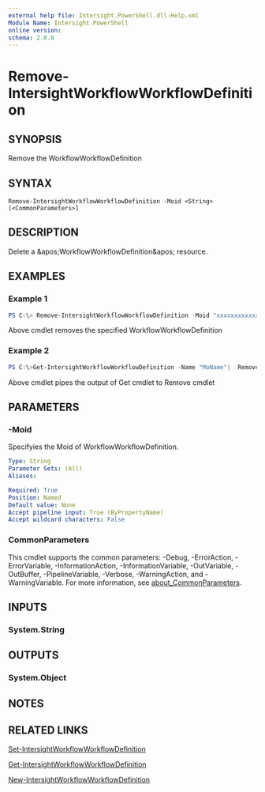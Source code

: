 ```yaml
---
external help file: Intersight.PowerShell.dll-Help.xml
Module Name: Intersight.PowerShell
online version:
schema: 2.0.0
---
```


# Remove-IntersightWorkflowWorkflowDefinition

## SYNOPSIS
Remove the WorkflowWorkflowDefinition

## SYNTAX

```
Remove-IntersightWorkflowWorkflowDefinition -Moid <String> [<CommonParameters>]
```

## DESCRIPTION
Delete a &amp;apos;WorkflowWorkflowDefinition&amp;apos; resource.

## EXAMPLES

### Example 1
```powershell
PS C:\> Remove-IntersightWorkflowWorkflowDefinition -Moid "xxxxxxxxxxxxxxxxxxxxxxxxxxx"
```
Above cmdlet removes the specified WorkflowWorkflowDefinition 

### Example 2
```powershell
PS C:\>Get-IntersightWorkflowWorkflowDefinition -Name "MoName"|  Remove-IntersightWorkflowWorkflowDefinition
```
Above cmdlet pipes the output of Get cmdlet to Remove cmdlet

## PARAMETERS

### -Moid
Specifyies the Moid of WorkflowWorkflowDefinition.

```yaml
Type: String
Parameter Sets: (All)
Aliases:

Required: True
Position: Named
Default value: None
Accept pipeline input: True (ByPropertyName)
Accept wildcard characters: False
```

### CommonParameters
This cmdlet supports the common parameters: -Debug, -ErrorAction, -ErrorVariable, -InformationAction, -InformationVariable, -OutVariable, -OutBuffer, -PipelineVariable, -Verbose, -WarningAction, and -WarningVariable. For more information, see [about_CommonParameters](http://go.microsoft.com/fwlink/?LinkID=113216).

## INPUTS

### System.String

## OUTPUTS

### System.Object
## NOTES

## RELATED LINKS

[Set-IntersightWorkflowWorkflowDefinition](./Set-IntersightWorkflowWorkflowDefinition.md)

[Get-IntersightWorkflowWorkflowDefinition](./Get-IntersightWorkflowWorkflowDefinition.md)

[New-IntersightWorkflowWorkflowDefinition](./New-IntersightWorkflowWorkflowDefinition.md)

